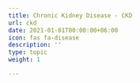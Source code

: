 ```yaml
---
title: Chronic Kidney Disease - CKD
url: ckd
date: 2021-01-01T00:00:00+06:00
icon: fas fa-disease
description: ''
type: topic
weight: 1

---
```

